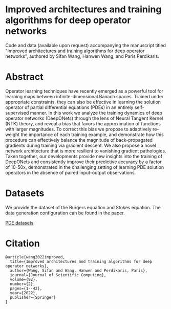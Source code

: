 # Improved architectures and training algorithms for deep operator networks

Code and data (available upon request) accompanying the manuscript titled "Improved architectures and training algorithms for deep operator networks", authored by Sifan Wang, Hanwen Wang, and Paris Perdikaris.

# Abstract

Operator learning techniques have recently emerged as a powerful tool for learning maps between infinite-dimensional Banach spaces. Trained under appropriate constraints, they can also be effective in learning the solution operator of partial differential equations (PDEs) in an entirely self-supervised manner. In this work we analyze the training dynamics of deep operator networks (DeepONets) through the lens of Neural Tangent Kernel (NTK) theory, and reveal a bias that favors the approximation of functions with larger magnitudes. To correct this bias we propose to adaptively re-weight the importance of each training example, and demonstrate how this procedure can effectively balance the magnitude of back-propagated gradients during training via gradient descent. We also propose a novel network architecture that is more resilient to vanishing gradient pathologies. Taken together, our developments provide new insights into the training of DeepONets and consistently improve their predictive accuracy by a factor of 10-50x, demonstrated  in the challenging setting of learning PDE solution operators in the absence of paired input-output observations.


# Datasets
We provide the dataset of the Burgers equation and Stokes equation. The data generation configuration can be found in the paper.

[PDE datasets](https://drive.google.com/drive/folders/1ZkQ9yzlVLpzMFcu1Ep1lOPx3eHDYg3c3?usp=sharing)

# Citation

    @article{wang2022improved,
      title={Improved architectures and training algorithms for deep operator networks},
      author={Wang, Sifan and Wang, Hanwen and Perdikaris, Paris},
      journal={Journal of Scientific Computing},
      volume={92},
      number={2},
      pages={1--42},
      year={2022},
      publisher={Springer}
    }
